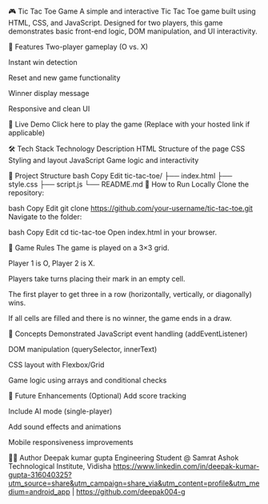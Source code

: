 🎮 Tic Tac Toe Game
A simple and interactive Tic Tac Toe game built using HTML, CSS, and JavaScript. Designed for two players, this game demonstrates basic front-end logic, DOM manipulation, and UI interactivity.

📌 Features
Two-player gameplay (O vs. X)

Instant win detection

Reset and new game functionality

Winner display message

Responsive and clean UI

🚀 Live Demo
Click here to play the game (Replace with your hosted link if applicable)

🛠️ Tech Stack
Technology	Description
HTML	Structure of the page
CSS	Styling and layout
JavaScript	Game logic and interactivity

📁 Project Structure
bash
Copy
Edit
tic-tac-toe/
├── index.html
├── style.css
├── script.js
└── README.md
🔧 How to Run Locally
Clone the repository:

bash
Copy
Edit
git clone https://github.com/your-username/tic-tac-toe.git
Navigate to the folder:

bash
Copy
Edit
cd tic-tac-toe
Open index.html in your browser.

🎯 Game Rules
The game is played on a 3×3 grid.

Player 1 is O, Player 2 is X.

Players take turns placing their mark in an empty cell.

The first player to get three in a row (horizontally, vertically, or diagonally) wins.

If all cells are filled and there is no winner, the game ends in a draw.

🧠 Concepts Demonstrated
JavaScript event handling (addEventListener)

DOM manipulation (querySelector, innerText)

CSS layout with Flexbox/Grid

Game logic using arrays and conditional checks

🧹 Future Enhancements (Optional)
Add score tracking

Include AI mode (single-player)

Add sound effects and animations

Mobile responsiveness improvements


👨‍💻 Author
Deepak kumar gupta 
Engineering Student @ Samrat Ashok Technological Institute, Vidisha
https://www.linkedin.com/in/deepak-kumar-gupta-316040325?utm_source=share&utm_campaign=share_via&utm_content=profile&utm_medium=android_app | https://github.com/deepak004-g


